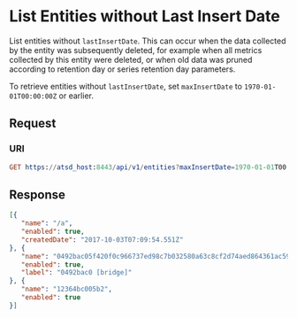 # List Entities without Last Insert Date

List entities without `lastInsertDate`. This can occur when the data collected by the entity was subsequently deleted, for example when all metrics collected by this entity were deleted, or when old data was pruned according to retention day or series retention day parameters.

To retrieve entities without `lastInsertDate`, set `maxInsertDate` to `1970-01-01T00:00:00Z` or earlier.

## Request

### URI

```elm
GET https://atsd_host:8443/api/v1/entities?maxInsertDate=1970-01-01T00:00:00Z&limit=3
```

## Response

```json
[{
   "name": "/a",
   "enabled": true,
   "createdDate": "2017-10-03T07:09:54.551Z"
}, {
   "name": "0492bac05f420f0c966737ed98c7b032580a63c8cf2d74aed864361ac5927295",
   "enabled": true,
   "label": "0492bac0 [bridge]"
}, {
   "name": "12364bc005b2",
   "enabled": true
}]
```
